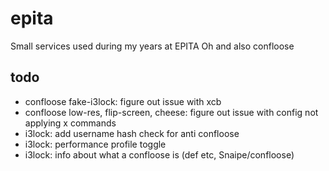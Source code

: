 # epita
Small services used during my years at EPITA
Oh and also confloose

## todo
- confloose fake-i3lock: figure out issue with xcb
- confloose low-res, flip-screen, cheese: figure out issue with config not applying x commands
- i3lock: add username hash check for anti confloose
- i3lock: performance profile toggle
- i3lock: info about what a confloose is (def etc, Snaipe/confloose)

